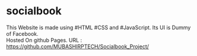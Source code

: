 # socialbook
This Website is made using #HTML #CSS and #JavaScript. Its UI is Dummy of Facebook.   
Hosted On github Pages. URL :  https://github.com/MUBASHIRPTECH/Socialbook_Project/

